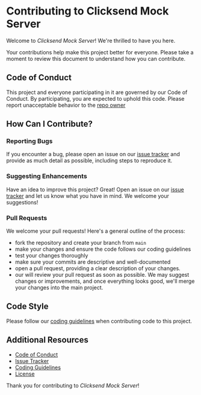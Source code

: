 # Contributing to Clicksend Mock Server
Welcome to _Clicksend Mock Server_! We're thrilled to have you here. 

Your contributions help make this project better for everyone. 
Please take a moment to review this document to understand how you can contribute.

## Code of Conduct
This project and everyone participating in it are governed by our Code of Conduct. By participating, you are expected to uphold this code. 
Please report unacceptable behavior to the [repo owner](mailto:alessandro2.negrini@gmail.com)

## How Can I Contribute?

### Reporting Bugs
If you encounter a bug, please open an issue on our [issue tracker](https://github.com/AleNegrini/ClicksendMockServer/issues) and provide as much detail as possible, including steps to reproduce it.

### Suggesting Enhancements
Have an idea to improve this project? Great! Open an issue on our [issue tracker](https://github.com/AleNegrini/ClicksendMockServer/issues) and let us know what you have in mind. We welcome your suggestions!

### Pull Requests
We welcome your pull requests! Here's a general outline of the process:

- fork the repository and create your branch from `main`
- make your changes and ensure the code follows our coding guidelines
- test your changes thoroughly
- make sure your commits are descriptive and well-documented
- open a pull request, providing a clear description of your changes.
- our will review your pull request as soon as possible. We may suggest changes or improvements, and once everything looks good, we'll merge your changes into the main project.

## Code Style
Please follow our [coding guidelines](https://github.com/AleNegrini/ClicksendMockServer/blob/main/README.md) when contributing code to this project.

## Additional Resources
- [Code of Conduct](https://github.com/AleNegrini/ClicksendMockServer/blob/main/CODE_OF_CONDUCT.md)
- [Issue Tracker](https://github.com/AleNegrini/ClicksendMockServer/issues)
- [Coding Guidelines](https://github.com/AleNegrini/ClicksendMockServer/blob/main/README.md)
- [License](https://github.com/AleNegrini/ClicksendMockServer/blob/main/LICENSE)

Thank you for contributing to _Clicksend Mock Server_!
